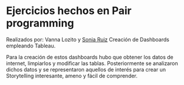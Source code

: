 # Ejercicios hechos en Pair programming
Realizados por: Vanna Lozito y [Sonia Ruiz](https://www.linkedin.com/in/sonia-ruiz-perez/)
Creación de Dashboards empleando Tableau.

Para la creación de estos dashboards hubo que obtener los datos de internet, limpiarlos y modificar las tablas. Posteriormente se analizaron dichos datos y se representaron aquellos de interés para crear un Storytelling interesante, ameno y fácil de comprender.
